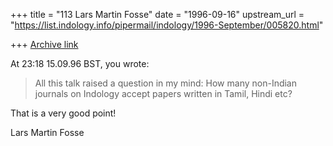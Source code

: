 +++
title = "113 Lars Martin Fosse"
date = "1996-09-16"
upstream_url = "https://list.indology.info/pipermail/indology/1996-September/005820.html"

+++
[Archive link](https://list.indology.info/pipermail/indology/1996-September/005820.html)

At 23:18 15.09.96 BST, you wrote:
>
>All this talk raised a question in my mind: How many non-Indian journals
>on Indology accept papers written in Tamil, Hindi etc?
>

That is a very good point!

Lars Martin Fosse





